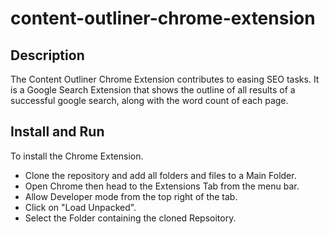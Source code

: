 # content-outliner-chrome-extension

## Description

The Content Outliner Chrome Extension contributes to easing SEO tasks. It is a Google Search Extension that shows the outline of all results of a successful google search, along with the word count of each  page.

## Install and Run

To install the Chrome Extension. 

- Clone the repository and add all folders and files to a Main Folder. 
- Open Chrome then head to the Extensions Tab from the menu bar.
- Allow Developer mode from the top right of the tab.
- Click on "Load Unpacked".
- Select the Folder containing the cloned Repsoitory.


